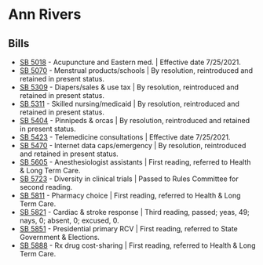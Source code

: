 # Ann Rivers
## Bills
* [SB 5018](/bill/2021-22/sb/5018/) - Acupuncture and Eastern med. | Effective date 7/25/2021.
* [SB 5070](/bill/2021-22/sb/5070/) - Menstrual products/schools | By resolution, reintroduced and retained in present status.
* [SB 5309](/bill/2021-22/sb/5309/) - Diapers/sales & use tax | By resolution, reintroduced and retained in present status.
* [SB 5311](/bill/2021-22/sb/5311/) - Skilled nursing/medicaid | By resolution, reintroduced and retained in present status.
* [SB 5404](/bill/2021-22/sb/5404/) - Pinnipeds & orcas | By resolution, reintroduced and retained in present status.
* [SB 5423](/bill/2021-22/sb/5423/) - Telemedicine consultations | Effective date 7/25/2021.
* [SB 5470](/bill/2021-22/sb/5470/) - Internet data caps/emergency | By resolution, reintroduced and retained in present status.
* [SB 5605](/bill/2021-22/sb/5605/) - Anesthesiologist assistants | First reading, referred to Health & Long Term Care.
* [SB 5723](/bill/2021-22/sb/5723/) - Diversity in clinical trials | Passed to Rules Committee for second reading.
* [SB 5811](/bill/2021-22/sb/5811/) - Pharmacy choice | First reading, referred to Health & Long Term Care.
* [SB 5821](/bill/2021-22/sb/5821/) - Cardiac & stroke response | Third reading, passed; yeas, 49; nays, 0; absent, 0; excused, 0.
* [SB 5851](/bill/2021-22/sb/5851/) - Presidential primary RCV | First reading, referred to State Government & Elections.
* [SB 5888](/bill/2021-22/sb/5888/) - Rx drug cost-sharing | First reading, referred to Health & Long Term Care.
